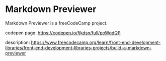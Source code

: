 # Markdown Previewer

Markdown Previewer is a freeCodeCamp project.

codepen page: https://codepen.io/fjkdsn/full/poWqdQP

description: https://www.freecodecamp.org/learn/front-end-development-libraries/front-end-development-libraries-projects/build-a-markdown-previewer
